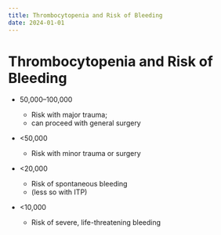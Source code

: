 ```yaml
---
title: Thrombocytopenia and Risk of Bleeding
date: 2024-01-01
---
```


# Thrombocytopenia and Risk of Bleeding

- 50,000–100,000

  - Risk with major trauma;
  - can proceed with general surgery

- <50,000

  - Risk with minor trauma or surgery

- <20,000

  - Risk of spontaneous bleeding
  - (less so with ITP)

- <10,000
  - Risk of severe, life-threatening bleeding

